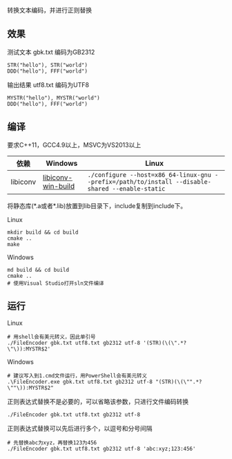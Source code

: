 ﻿转换文本编码，并进行正则替换

## 效果

测试文本 gbk.txt 编码为GB2312
```
STR("hello"), STR("world")
DDD("hello"), FFF("world")
```

输出结果 utf8.txt 编码为UTF8
```
MYSTR("hello"), MYSTR("world")
DDD("hello"), FFF("world")
```

## 编译

要求C++11，GCC4.9以上，MSVC为VS2013以上

|依赖|Windows|Linux|
|--|--|--|
|libiconv|[libiconv-win-build](https://github.com/kiyolee/libiconv-win-build)|```./configure --host=x86_64-linux-gnu --prefix=/path/to/install --disable-shared --enable-static```|

将静态库\(\*.a或者\*.lib\)放置到lib目录下，include复制到include下。

Linux

```
mkdir build && cd build
cmake ..
make
```

Windows

```
md build && cd build
cmake ..
# 使用Visual Studio打开sln文件编译
```

## 运行

Linux

```
# 用shell会有美元转义，因此单引号
./FileEncoder gbk.txt utf8.txt gb2312 utf-8 '(STR)(\(\".*?\"\)):MYSTR$2'
```

Windows

```
# 建议写入到1.cmd文件运行，用PowerShell会有美元转义
.\FileEncoder.exe gbk.txt utf8.txt gb2312 utf-8 "(STR)(\(\"".*?\""\)):MYSTR$2"
```

正则表达式替换不是必要的，可以省略该参数，只进行文件编码转换

```
./FileEncoder gbk.txt utf8.txt gb2312 utf-8
```

正则表达式替换可以先后进行多个，以逗号和分号间隔

```
# 先替换abc为xyz，再替换123为456
./FileEncoder gbk.txt utf8.txt gb2312 utf-8 'abc:xyz;123:456'
```
